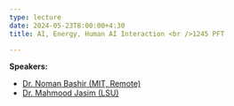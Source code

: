 ```yaml
---
type: lecture
date: 2024-05-23T8:00:00+4:30
title: AI, Energy, Human AI Interaction <br />1245 PFT

---
```


**Speakers:**
- [Dr. Noman Bashir (MIT, Remote)](https://noman-bashir.github.io)
- [Dr. Mahmood Jasim (LSU)](https://csc.lsu.edu/~mjasim/)